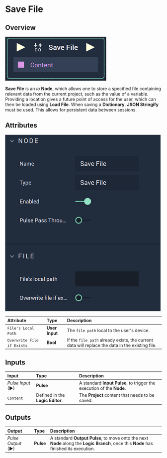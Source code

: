 # Save File

## Overview

![The Save File Node.](../../.gitbook/assets/savefilenode.png)

**Save File** is an _io_ **Node**, which allows one to store a specified file containing relevant data from the current project, such as the value of a variable. Providing a location gives a future point of access for the user, which can then be loaded using **Load File**. When saving a **Dictionary**, **JSON Stringify** must be used. This allows for persistent data between sessions.

## Attributes

![The Save File Node Attributes.](../../.gitbook/assets/savefileattributes.png)

| Attribute | Type | Description |
| :--- | :--- | :--- |
| `File's Local Path` | **User Input** | The `file path` local to the user's device. |
| `Overwrite File if Exists` | **Bool** | If the `file path` already exists, the current data will replace the data in the existing file. |

## Inputs

| Input | Type | Description |
| :--- | :--- | :--- |
| _Pulse Input_ \(►\) | **Pulse** | A standard **Input Pulse**, to trigger the execution of the **Node**. |
| `Content` | Defined in the **Logic Editor**. | The **Project** content that needs to be saved. |

## Outputs

| Output | Type | Description |
| :--- | :--- | :--- |
| _Pulse Output_ \(►\) | **Pulse** | A standard **Output Pulse**, to move onto the next **Node** along the **Logic Branch**, once this **Node** has finished its execution. |


